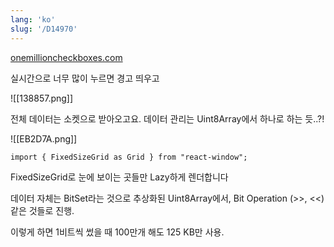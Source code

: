 ```yaml
---
lang: 'ko'
slug: '/D14970'
---
```


[onemillioncheckboxes.com](https://onemillioncheckboxes.com/)

실시간으로 너무 많이 누르면 경고 띄우고

![[138857.png]]

전체 데이터는 소켓으로 받아오고요. 데이터 관리는 Uint8Array에서 하나로 하는 듯..?!

![[EB2D7A.png]]

```
import { FixedSizeGrid as Grid } from "react-window";
```

FixedSizeGrid로 눈에 보이는 곳들만 Lazy하게 렌더합니다

데이터 자체는 BitSet라는 것으로 추상화된 Uint8Array에서, Bit Operation (>>, <<) 같은 것들로 진행.

이렇게 하면 1비트씩 썼을 때 100만개 해도 125 KB만 사용.
